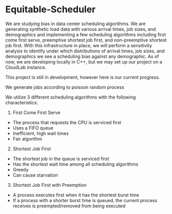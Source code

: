 # Equitable-Scheduler

We are studying bias in data center scheduling algorithms. We are generating synthetic load data with various arrival times, job sizes, and demographics and implementing a few scheduling algorithms including first come first serve, preemptive shortest job first, and non-preemptive shortest job first. With this infrastructure in place, we will perform a sensitivity analysis to identify under which distributions of arrival times, job sizes, and demographics we see a scheduling bias against any demographic. As of now, we are developing locally in C++, but we may set up our project on a CloudLab instance.

This project is still in development, however here is our current progress.

We generate jobs according to poisson random process

We utilize 3 different scheduling algorithms with the following characteristics:
1. First Come First Serve
- The process that requests the CPU is serviced first
- Uses a FIFO queue
- Inefficient, high wait times
- Fair algorithm
2. Shortest Job First
- The shortest job in the queue is serviced first
- Has the shortest wait time among all scheduling algorithms
- Greedy
- Can cause starvation
3. Shortest Job First with Preemption
- A process executes first when it has the shortest burst time
- If a process with a shorter burst time is queued, the current process receives is preempted/removed from being executed
